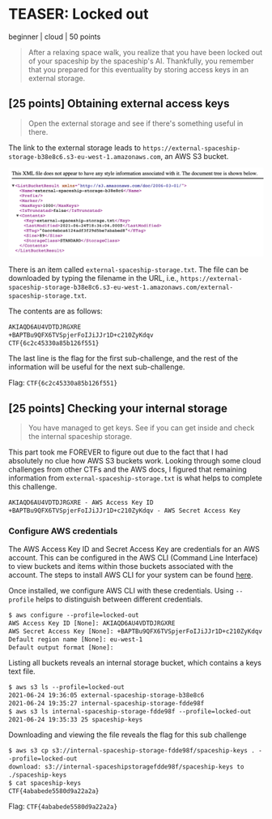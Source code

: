 # TEASER: Locked out
beginner | cloud | 50 points

>After a relaxing space walk, you realize that you have been locked out of your spaceship by the spaceship's AI. Thankfully, you remember that you prepared for this eventuality by storing access keys in an external storage.

## [25 points] Obtaining external access keys
>Open the external storage and see if there's something useful in there.

The link to the external storage leads to `https://external-spaceship-storage-b38e8c6.s3-eu-west-1.amazonaws.com`, an AWS S3 bucket.

![](images/external-storage.png)

There is an item called `external-spaceship-storage.txt`. The file can be downloaded by typing the filename in the URL, i.e., `https://external-spaceship-storage-b38e8c6.s3-eu-west-1.amazonaws.com/external-spaceship-storage.txt`.

The contents are as follows:

```
AKIAQD6AU4VDTDJRGXRE
+BAPTBu9QFX6TVSpjerFoIJiJJr1D+c210ZyKdqv
CTF{6c2c45330a85b126f551}
```

The last line is the flag for the first sub-challenge, and the rest of the information will be useful for the next sub-challenge.

Flag: `CTF{6c2c45330a85b126f551}`

## [25 points] Checking your internal storage
>You have managed to get keys. See if you can get inside and check the internal spaceship storage.

This part took me FOREVER to figure out due to the fact that I had absolutely no clue how AWS S3 buckets work. Looking through some cloud challenges from other CTFs and the AWS docs, I figured that remaining information from `external-spaceship-storage.txt` is what helps to complete this challenge. 

```
AKIAQD6AU4VDTDJRGXRE - AWS Access Key ID
+BAPTBu9QFX6TVSpjerFoIJiJJr1D+c210ZyKdqv - AWS Secret Access Key
```

### Configure AWS credentials

The AWS Access Key ID and Secret Access Key are credentials for an AWS account. This can be configured in the AWS CLI (Command Line Interface) to view buckets and items within those buckets associated with the account. The steps to install AWS CLI for your system can be found [here](https://docs.aws.amazon.com/cli/latest/userguide/cli-chap-install.html).

Once installed, we configure AWS CLI with these credentials. Using `--profile` helps to distinguish between different credentials.

```
$ aws configure --profile=locked-out
AWS Access Key ID [None]: AKIAQD6AU4VDTDJRGXRE
AWS Secret Access Key [None]: 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
Default region name [None]: eu-west-1
Default output format [None]: 
```

Listing all buckets reveals an internal storage bucket, which contains a keys text file.

```
$ aws s3 ls --profile=locked-out
2021-06-24 19:36:05 external-spaceship-storage-b38e8c6
2021-06-24 19:35:27 internal-spaceship-storage-fdde98f
$ aws s3 ls internal-spaceship-storage-fdde98f --profile=locked-out
2021-06-24 19:35:33 25 spaceship-keys
```

Downloading and viewing the file reveals the flag for this sub challenge

```
$ aws s3 cp s3://internal-spaceship-storage-fdde98f/spaceship-keys . --profile=locked-out
download: s3://internal-spaceshipstoragefdde98f/spaceship-keys to ./spaceship-keys
$ cat spaceship-keys 
CTF{4ababede5580d9a22a2a}
```

Flag: `CTF{4ababede5580d9a22a2a}`